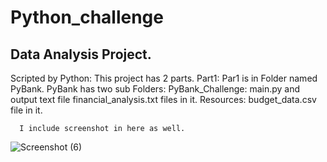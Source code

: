 # Python_challenge
## Data Analysis Project.
Scripted by Python:
 This project has 2 parts. 
  Part1:
      Par1 is in Folder named PyBank. 
      PyBank has two sub Folders:
          PyBank_Challenge: main.py and output text file financial_analysis.txt files in it.
          Resources: budget_data.csv file in it.  
      
      I include screenshot in here as well. 
      
![Screenshot (6)](https://user-images.githubusercontent.com/67448948/116027781-bf63ff80-a623-11eb-91b8-84945c315eee.png)
